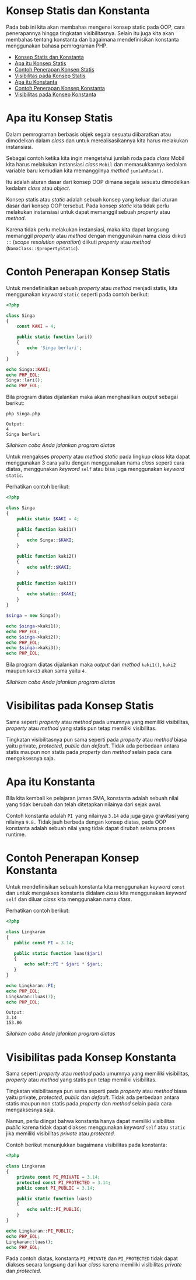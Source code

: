 Konsep Statis dan Konstanta
================
Pada bab ini kita akan membahas mengenai konsep static pada OOP, cara penerapannya hingga tingkatan visibilitasnya. Selain itu juga kita akan membahas tentang konstanta dan bagaimana mendefinisikan konstanta menggunakan bahasa pemrograman PHP.

- [Konsep Statis dan Konstanta](#konsep-statis-dan-konstanta)
- [Apa itu Konsep Statis](#apa-itu-konsep-statis)
- [Contoh Penerapan Konsep Statis](#contoh-penerapan-konsep-statis)
- [Visibilitas pada Konsep Statis](#visibilitas-pada-konsep-statis)
- [Apa itu Konstanta](#apa-itu-konstanta)
- [Contoh Penerapan Konsep Konstanta](#contoh-penerapan-konsep-konstanta)
- [Visibilitas pada Konsep Konstanta](#visibilitas-pada-konsep-konstanta)

 # Apa itu Konsep Statis

Dalam pemrograman berbasis objek segala sesuatu diibaratkan atau dimodelkan dalam _class_ dan untuk merealisasikannya kita harus melakukan instansiasi. 

Sebagai contoh ketika kita ingin mengetahui jumlah roda pada _class_ Mobil kita harus melakukan instansiasi _class_ `Mobil` dan memasukkannya kedalam variable baru kemudian kita memanggilnya _method_ `jumlahRoda()`. 

Itu adalah aturan dasar dari konsep OOP dimana segala sesuatu dimodelkan kedalam _class_ atau _object_.

Konsep statis atau *_static_* adalah sebuah konsep yang keluar dari aturan dasar dari konsep OOP tersebut. Pada konsep *_static_* kita tidak perlu melakukan instansiasi untuk dapat memanggil sebuah _property_ atau _method_. 

Karena tidak perlu melakukan instansiasi, maka kita dapat langsung memanggil _property_ atau _method_ dengan menggunakan nama _class_ diikuti` ::` (_scope resolution operation_) diikuti _property_ atau _method_ (`NamaClass::$propertyStatic`).

 # Contoh Penerapan Konsep Statis

Untuk mendefinisikan sebuah _property_ atau _method_ menjadi statis, kita menggunakan _keyword_ `static` seperti pada contoh berikut:

```php
<?php

class Singa
{
	const KAKI = 4;

	public static function lari()
	{
		echo 'Singa berlari';
	}
}

echo Singa::KAKI; 
echo PHP_EOL;
Singa::lari(); 
echo PHP_EOL;
```
Bila program diatas dijalankan maka akan menghasilkan _output_ sebagai berikut:

```**output**
php Singa.php

Output: 
4
Singa berlari
```
_Silahkan coba Anda jalankan program diatas_

Untuk mengakses _property_ atau _method_ _static_ pada lingkup _class_ kita dapat menggunakan 3 cara yaitu dengan menggunakan nama _class_ seperti cara diatas, menggunakan _keyword_ `self` atau bisa juga menggunakan _keyword_ `static`. 

Perhatikan contoh berikut:

```php
<?php

class Singa
{
	public static $KAKI = 4;

	public function kaki1()
	{
		echo Singa::$KAKI;
	}

	public function kaki2()
	{
		echo self::$KAKI;
	}

	public function kaki3()
	{
		echo static::$KAKI;
	}
}

$singa = new Singa();

echo $singa->kaki1(); 
echo PHP_EOL;
echo $singa->kaki2(); 
echo PHP_EOL;
echo $singa->kaki3(); 
echo PHP_EOL;
```
Bila program diatas dijalankan maka _output_ dari _method_ `kaki1()`, `kaki2` maupun `kaki3` akan sama yaitu `4.`

_Silahkan coba Anda jalankan program diatas_

 # Visibilitas pada Konsep Statis

 Sama seperti _property_ atau _method_ pada umumnya yang memiliki visibilitas, _property_ atau _method_ yang statis pun tetap memiliki visibilitas. 
 
 Tingkatan visibilitasnya pun sama seperti pada _property_ atau _method_ biasa yaitu private, _protected_, _public_ dan _default_. Tidak ada perbedaan antara statis maupun non statis pada _property_ dan _method_ selain pada cara mengaksesnya saja.

 # Apa itu Konstanta

 Bila kita kembali ke pelajaran jaman SMA, konstanta adalah sebuah nilai yang tidak berubah dan telah ditetapkan nilainya dari sejak awal. 
 
 Contoh konstanta adalah `PI `yang nilainya `3.14` ada juga gaya gravitasi yang nilainya `9.8.` Tidak jauh berbeda dengan konsep diatas, pada OOP konstanta adalah sebuah nilai yang tidak dapat dirubah selama proses runtime.

 # Contoh Penerapan Konsep Konstanta

 Untuk mendefinisikan sebuah konstanta kita menggunakan _keyword_ `const` dan untuk mengakses konstanta didalam _class_ kita menggunakan _keyword_ `self` dan diluar _class_ kita menggunakan nama _class_. 
 
 Perhatikan contoh berikut:

 ```php
<?php

class Lingkaran
{
	public const PI = 3.14;

	public static function luas($jari)
	{
		echo self::PI * $jari * $jari;
	}
}

echo Lingkaran::PI;
echo PHP_EOL;
Lingkaran::luas(7); 
echo PHP_EOL;
```
```****
Output: 
3.14
153.86
```
_Silahkan coba Anda jalankan program diatas_

 # Visibilitas pada Konsep Konstanta

 Sama seperti _property_ atau _method_ pada umumnya yang memiliki visibilitas, _property_ atau _method_ yang statis pun tetap memiliki visibilitas. 

Tingkatan visibilitasnya pun sama seperti pada _property_ atau _method_ biasa yaitu private, _protected_, _public_ dan _default_. Tidak ada perbedaan antara statis maupun non statis pada _property_ dan _method_ selain pada cara mengaksesnya saja.

Namun, perlu diingat bahwa konstanta hanya dapat memiliki visibilitas _public_ karena tidak dapat diakses menggunakan _keyword_ `self` atau `static` jika memiliki visibilitas _private_ atau _protected_. 

Contoh berikut menunjukkan bagaimana visibilitas pada konstanta:

```php
<?php

class Lingkaran
{
	private const PI_PRIVATE = 3.14;
	protected const PI_PROTECTED = 3.14;
	public const PI_PUBLIC = 3.14;

	public static function luas()
	{
		echo self::PI_PUBLIC;
	}
}

echo Lingkaran::PI_PUBLIC;
echo PHP_EOL;
Lingkaran::luas(); 
echo PHP_EOL;
```
Pada contoh diatas, konstanta `PI_PRIVATE` dan `PI_PROTECTED` tidak dapat diakses secara langsung dari luar _class_ karena memiliki visibilitas _private_ dan _protected_.